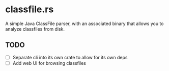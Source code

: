 # classfile.rs

A simple Java ClassFile parser, with an associated binary that allows you to analyze classfiles from disk.

## TODO

- [ ] Separate cli into its own crate to allow for its own deps
- [ ] Add web UI for browsing classfiles
